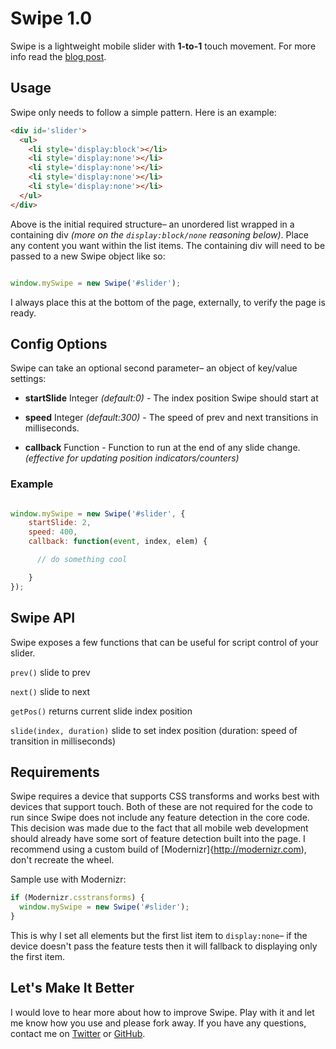 # Swipe 1.0
Swipe is a lightweight mobile slider with **1-to-1** touch movement. For more info read the [blog post](http://bradbirdsall.com).

## Usage
Swipe only needs to follow a simple pattern. Here is an example:

``` html
<div id='slider'>
  <ul>
  	<li style='display:block'></li>
  	<li style='display:none'></li>
  	<li style='display:none'></li>
  	<li style='display:none'></li>
  	<li style='display:none'></li>
  </ul>
</div>
```

Above is the initial required structure– an unordered list wrapped in a containing div *(more on the `display:block/none` reasoning below)*. Place any content you want within the list items. The containing div will need to be passed to a new Swipe object like so:

``` js

window.mySwipe = new Swipe('#slider');

```
I always place this at the bottom of the page, externally, to verify the page is ready.


## Config Options

Swipe can take an optional second parameter– an object of key/value settings:

- 	**startSlide** Integer *(default:0)* - The index position Swipe should start at

-	**speed** Integer *(default:300)* - The speed of prev and next transitions in milliseconds.

-	**callback** Function - Function to run at the end of any slide change. *(effective for updating position indicators/counters)*

### Example

``` js

window.mySwipe = new Swipe('#slider', {
	startSlide: 2,
	speed: 400,
	callback: function(event, index, elem) {

	  // do something cool

	}
});

```


## Swipe API

Swipe exposes a few functions that can be useful for script control of your slider.

`prev()` slide to prev

`next()` slide to next

`getPos()` returns current slide index position

`slide(index, duration)` slide to set index position (duration: speed of transition in milliseconds)


## Requirements
Swipe requires a device that supports CSS transforms and works best with devices that support touch. Both of these are not required for the code to run since Swipe does not include any feature detection in the core code. This decision was made due to the fact that all mobile web development should already have some sort of feature detection built into the page. I recommend using a custom build of [Modernizr]{http://modernizr.com), don't recreate the wheel.

Sample use with Modernizr:

``` js
if (Modernizr.csstransforms) {
  window.mySwipe = new Swipe('#slider');
}
```

This is why I set all elements but the first list item to `display:none`– if the device doesn't pass the feature tests then it will fallback to displaying only the first item.


## Let's Make It Better
I would love to hear more about how to improve Swipe. Play with it and let me know how you use and please fork away. If you have any questions, contact me on [Twitter](http://twitter.com/bradbirdsall) or [GitHub](http://github.com/bradbirdsall).


